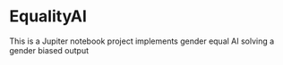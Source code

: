 # EqualityAI
This is a Jupiter notebook project implements gender equal AI solving a gender biased output
